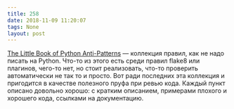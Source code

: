 ```yaml
---
title: 258
date: 2018-11-09 11:20:07
tags: None
layout: post
---
```


[The Little Book of Python Anti-Patterns](https://docs.quantifiedcode.com/python-anti-patterns/index.html) — коллекция правил, как не надо писать на Python. Что-то из этого есть среди правил flake8 или плагинов, чего-то нет, но стоит реализовать, что-то проверить автоматически не так то и просто. Вот ради последних эта коллекция и пригодится в качестве полезного пруфа при ревью кода. Каждый пункт описано довольно хорошо: с кратким описанием, примерами плохого и хорошего кода, ссылками на документацию.
